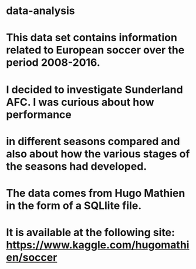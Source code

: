 # data-analysis

# This data set contains information related to European soccer over the period 2008-2016.
# I decided to investigate Sunderland AFC. I was curious about how performance
# in different seasons compared and also about how the various stages of the seasons had developed.
# The data comes from Hugo Mathien in the form of a SQLlite file. 
# It is available at the following site: https://www.kaggle.com/hugomathien/soccer
